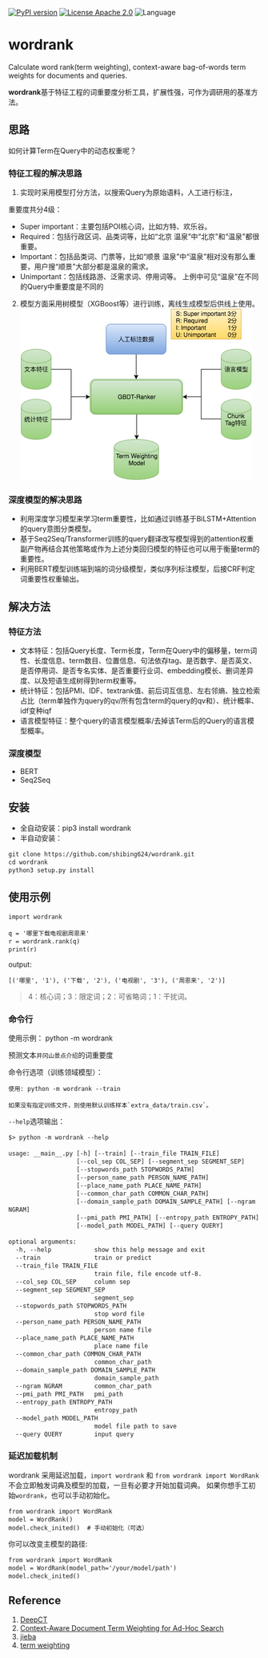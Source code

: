 [![PyPI version](https://badge.fury.io/py/wordrank.svg)](https://badge.fury.io/py/wordrank)
[![License Apache 2.0](https://img.shields.io/badge/license-Apache%202.0-blue.svg)](https://github.com/shibing624/pysenti/LICENSE)
![Language](https://img.shields.io/badge/Language-Python-blue.svg)


# wordrank
Calculate word rank(term weighting), context-aware bag-of-words term weights for documents and queries.


**wordrank**基于特征工程的词重要度分析工具，扩展性强，可作为调研用的基准方法。


## 思路

如何计算Term在Query中的动态权重呢？

### 特征工程的解决思路
1. 实现时采用模型打分方法，以搜索Query为原始语料，人工进行标注，

重要度共分4级：
* Super important：主要包括POI核心词，比如方特、欢乐谷。
* Required：包括行政区词、品类词等，比如“北京 温泉”中“北京”和“温泉”都很重要。
* Important：包括品类词、门票等，比如“顺景 温泉”中“温泉”相对没有那么重要，用户搜“顺景”大部分都是温泉的需求。
* Unimportant：包括线路游、泛需求词、停用词等。
上例中可见“温泉”在不同的Query中重要度是不同的

2. 模型方面采用树模型（XGBoost等）进行训练，离线生成模型后供线上使用。
![term-weighting](./docs/gbdt.png)

### 深度模型的解决思路
* 利用深度学习模型来学习term重要性，比如通过训练基于BiLSTM+Attention的query意图分类模型。
* 基于Seq2Seq/Transformer训练的query翻译改写模型得到的attention权重副产物再结合其他策略或作为上述分类回归模型的特征也可以用于衡量term的重要性。
* 利用BERT模型训练端到端的词分级模型，类似序列标注模型，后接CRF判定词重要性权重输出。


## 解决方法
### 特征方法
* 文本特征：包括Query长度、Term长度，Term在Query中的偏移量，term词性、长度信息、term数目、位置信息、句法依存tag、是否数字、是否英文、是否停用词、是否专名实体、是否重要行业词、embedding模长、删词差异度、以及短语生成树得到term权重等。
* 统计特征：包括PMI、IDF、textrank值、前后词互信息、左右邻熵、独立检索占比（term单独作为query的qv/所有包含term的query的qv和）、统计概率、idf变种iqf
* 语言模型特征：整个query的语言模型概率/去掉该Term后的Query的语言模型概率。

### 深度模型
* BERT
* Seq2Seq

## 安装
* 全自动安装：pip3 install wordrank
* 半自动安装：
```
git clone https://github.com/shibing624/wordrank.git
cd wordrank
python3 setup.py install
```

## 使用示例
```
import wordrank

q = '哪里下载电视剧周恩来'
r = wordrank.rank(q)
print(r)
```

output:
```
[('哪里', '1'), ('下载', '2'), ('电视剧', '3'), ('周恩来', '2')]
```
> 4：核心词；3：限定词；2：可省略词；1：干扰词。


### 命令行

使用示例： python -m wordrank

预测文本`井冈山景点介绍`的词重要度

命令行选项（训练领域模型）：
```
使用: python -m wordrank --train

如果没有指定训练文件，则使用默认训练样本`extra_data/train.csv`。
```


`--help`选项输出：
```
$> python -m wordrank --help

usage: __main__.py [-h] [--train] [--train_file TRAIN_FILE]
                   [--col_sep COL_SEP] [--segment_sep SEGMENT_SEP]
                   [--stopwords_path STOPWORDS_PATH]
                   [--person_name_path PERSON_NAME_PATH]
                   [--place_name_path PLACE_NAME_PATH]
                   [--common_char_path COMMON_CHAR_PATH]
                   [--domain_sample_path DOMAIN_SAMPLE_PATH] [--ngram NGRAM]
                   [--pmi_path PMI_PATH] [--entropy_path ENTROPY_PATH]
                   [--model_path MODEL_PATH] [--query QUERY]

optional arguments:
  -h, --help            show this help message and exit
  --train               train or predict
  --train_file TRAIN_FILE
                        train file, file encode utf-8.
  --col_sep COL_SEP     column sep
  --segment_sep SEGMENT_SEP
                        segment_sep
  --stopwords_path STOPWORDS_PATH
                        stop word file
  --person_name_path PERSON_NAME_PATH
                        person name file
  --place_name_path PLACE_NAME_PATH
                        place name file
  --common_char_path COMMON_CHAR_PATH
                        common_char_path
  --domain_sample_path DOMAIN_SAMPLE_PATH
                        domain_sample_path
  --ngram NGRAM         common_char_path
  --pmi_path PMI_PATH   pmi_path
  --entropy_path ENTROPY_PATH
                        entropy_path
  --model_path MODEL_PATH
                        model file path to save
  --query QUERY         input query

```

### 延迟加载机制

wordrank 采用延迟加载，`import wordrank` 和 `from wordrank import WordRank` 不会立即触发词典及模型的加载，一旦有必要才开始加载词典。
如果你想手工初始`wordrank`，也可以手动初始化。
```
from wordrank import WordRank
model = WordRank()
model.check_inited()  # 手动初始化（可选）
```

你可以改变主模型的路径:
```
from wordrank import WordRank
model = WordRank(model_path='/your/model/path')
model.check_inited()
```

## Reference

1. [DeepCT](https://github.com/AdeDZY/DeepCT)
2. [Context-Aware Document Term Weighting for Ad-Hoc Search](http://www.cs.cmu.edu/~zhuyund/papers/TheWebConf_2020_Dai.pdf)
3. [jieba](https://github.com/fxsjy/jieba)
4. [term weighting](https://zhuanlan.zhihu.com/p/90957854)

